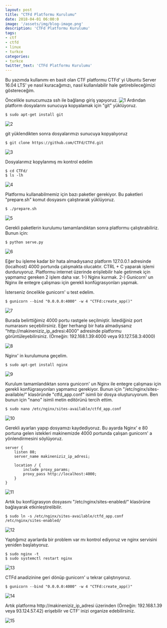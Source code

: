 ```yaml
---
layout: post
title: "CTFd Platformu Kurulumu"
date: 2018-04-01 06:00:0
image: '/assets/img/blog-image.png'
description: 'CTFd Platformu Kurulumu'
tags:
- ctf
- ctfd
- linux
- turkce
categories:
- turkce
twitter_text: 'CTFd Platformu Kurulumu'
---
```



Bu yazımda kullanımı en basit olan CTF platformu CTFd' yi Ubuntu Server 16.04 LTS' ye nasıl kuracağımızı, nasıl kullanılabilir hale getirebileceğimizi göstereceğim.

Öncelikle sunucumuza ssh ile bağlanıp giriş yapıyoruz. 
<img src="/assets/img/blog/1-giris.PNG" alt="1"/>
Ardından platform dosyalarını sunucuya kopyalamak için "git" yüklüyoruz.

```shell
$ sudo apt-get install git
```

<img src="/assets/img/blog/2-git-install.PNG" alt="2"/>

git yüklendikten sonra dosyalarımızı sunucuya kopyalıyoruz

```shell
$ git clone https://github.com/CTFd/CTFd.git
```

<img src="/assets/img/blog/3-git-clone.PNG" alt="3"/>

Dosyalarımız kopylanmış mı kontrol edelim
```shell
$ cd CTFd/
$ ls -lh
```

<img src="/assets/img/blog/4-klasor-icerigi.PNG" alt="4"/>

Platformu kullanabilmemiz için bazı paketler gerekiyor. Bu paketleri "prepare.sh" komut dosyasını çalıştırarak yüklüyoruz.

```shell
$ ./prepare.sh
```

<img src="/assets/img/blog/5-kurulum.PNG" alt="5"/>

Gerekli paketlerin kurulumu tamamlandıktan sonra platformu çalıştırabiliriz. Bunun için:

```shell
$ python serve.py
```

<img src="/assets/img/blog/6-local.PNG" alt="6"/>

Eğer bu işleme kadar bir hata almadıysanız platform 127.0.0.1 adresinde (localhost) 4000 portunda çalışmakta olucaktır. CTRL + C yaparak işlemi durduruyoruz. 
Platformu internet üzerinde erişilebilir hale getirmek için yapmamız gereken 2 işlem daha var. 
1-) Nginx kurmak.
2-) Gunicorn' un Nginx ile entegre çalışması için gerekli konfügrasyonları yapmak.

İsterseniz öncelikle gunicorn' u test edelim. 

```shell
$ gunicorn --bind "0.0.0.0:4000" -w 4 "CTFd:create_app()"
```

<img src="/assets/img/blog/7-gunicorn.PNG" alt="7"/>

Burada belirttiğimiz 4000 portu rastgele seçilmiştir. İstediğiniz port numarasını seçebilirsiniz.
Eğer herhangi bir hata almadıysanız "http://makineniziz_ip_adresi:4000" adresinde platformu görüntüleyebilirsiniz. (Örneğin: 192.168.1.39:4000 veya 93.127.58.3:4000)

<img src="/assets/img/blog/8-setup-page.PNG" alt="8"/>

Nginx' in kurulumuna geçelim. 

```shell
$ sudo apt-get install nginx
```

<img src="/assets/img/blog/9-nginx-install.PNG" alt="9"/>

Kurulum tamamlandıktan sonra gunicorn' un Nginx ile entegre çalışması için gerekli konfügrasyonları yapmamız gerekiyor.
Bunun için "/etc/nginx/sites-available/" klasöründe "ctfd_app.conf" isimli bir dosya oluşturuyorum. Ben bunun için "nano" isimli metin editörünü tercih ettim. 

```shell
$ sudo nano /etc/nginx/sites-available/ctfd_app.conf
```

<img src="/assets/img/blog/10-nginx-conf.PNG" alt="10"/>

Gerekli ayarları yapıp dosyamızı kaydediyoruz. Bu ayarda Nginx' e 80 portuna gelen istekleri makinemizde 4000 portunda çalışan gunicorn' a yönlendirmesini söylüyoruz.

```nginx
server {
	listen 80;
	server_name makineniziz_ip_adresi;
	
	location / {
		include proxy_params;
		proxy_pass http://localhost:4000;
	}
}
```

<img src="/assets/img/blog/11-nginx-conf.PNG" alt="11"/>

Artık bu konfügrasyon dosyasını "/etc/nginx/sites-enabled/" klasörüne bağlayarak etkinleştirelibilir.

```shell
$ sudo ln -s /etc/nginx/sites-available/ctfd_app.conf /etc/nginx/sites-enabled/
```

<img src="/assets/img/blog/12-nginx-symlink.PNG" alt="12"/>

Yaptığımız ayarlarda bir problem var mı kontrol ediyoruz ve nginx servisini yeniden başlatıyoruz.

```shell
$ sudo nginx -t
$ sudo systemctl restart nginx
```

<img src="/assets/img/blog/13-nginx-test.PNG" alt="13"/>

CTFd anadizinine geri dönüp gunicorn' u tekrar çalıştırıyoruz.

```shell
$ gunicorn --bind "0.0.0.0:4000" -w 4 "CTFd:create_app()"
```

<img src="/assets/img/blog/14-gunicorn-start.PNG" alt="14"/>

Artık platforma http://makineniziz_ip_adresi üzerinden (Örneğin: 192.168.1.39 veya 93.124.57.42) erişebilir ve CTF' inizi organize edebilirsiniz.

<img src="/assets/img/blog/15-finish.PNG" alt="15"/>
